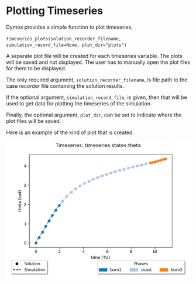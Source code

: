 # Plotting Timeseries

Dymos provides a simple function to plot timeseries,


`timeseries_plots(solution_recorder_filename, simulation_record_file=None, plot_dir="plots")`

A separate plot file will be created for each timeseries variable. The plots will be saved and not 
displayed. The user has to manually open the plot files for them to be displayed.

The only required argument, `solution_recorder_filename`, is file path to the case recorder file 
containing the solution results.

If the optional argument, `simulation_record_file`, is given, then that will be used to get data for
plotting the timeseries of the simulation. 

Finally, the optional argument, `plot_dir`, can be set to indicate where the plot files will be saved.

Here is an example of the kind of plot that is created.

![Timeseries Plot](figures/timeseries_plot.png)